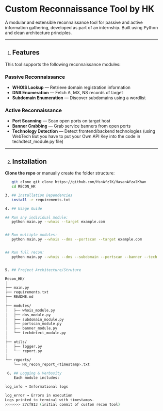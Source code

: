 #  Custom Reconnaissance Tool by HK

A modular and extensible reconnaissance tool for passive and active information gathering, developed as part of an internship. Built using Python and clean architecture principles.

---

1. ##  Features

This tool supports the following reconnaissance modules:

###  Passive Reconnaissance

* **WHOIS Lookup** — Retrieve domain registration information
* **DNS Enumeration** — Fetch A, MX, NS records of target
* **Subdomain Enumeration** — Discover subdomains using a wordlist

###  Active Reconnaissance

* **Port Scanning** — Scan open ports on target host
* **Banner Grabbing** — Grab service banners from open ports
* **Technology Detection** — Detect frontend/backend technologies (using WebTech But you have to put your Own API Key into the code in techdtect_module.py file)

---

2. ##  Installation

  **Clone the repo** or manually create the folder structure:

```bash
   git clone git clone https://github.com/HsnAfzlK/HasanAfzalKhan
   cd RECON_HK

3. ## Installation Dependencies
   install -r requirements.txt

4. ## Usage Guide

## Run any individual module:
   python main.py --whois --target example.com


## Run multiple modules:
   python main.py --whois --dns --portscan --target example.com


## Run full recon:
   python main.py --whois --dns --subdomain --portscan --banner --tech --target example.com


5. ## Project Architecture/Struture

Recon_HK/
│
├── main.py
├── requirements.txt
├── README.md
│
├── modules/
│   ├── whois_module.py
│   ├── dns_module.py
│   ├── subdomain_module.py
│   ├── portscan_module.py
│   ├── banner_module.py
│   └── techdetect_module.py
│
├── utils/
│   ├── logger.py
│   └── report.py
│
└── reports/
    └── HK_recon_report_<timestamp>.txt

 6. ## Logging & Verbosity
    Each module includes:

log_info → Informational logs

log_error → Errors in execution
Logs printed to terminal with timestamps.
>>>>>>> 27cf813 (initial commit of custom recon tool)
